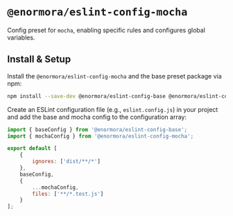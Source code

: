 # `@enormora/eslint-config-mocha`

Config preset for `mocha`, enabling specific rules and configures global variables.

## Install & Setup

Install the `@enormora/eslint-config-mocha` and the base preset package via npm:

```bash
npm install --save-dev @enormora/eslint-config-base @enormora/eslint-config-mocha
```

Create an ESLint configuration file (e.g., `eslint.config.js`) in your project and add the base and mocha config to the configuration array:

```javascript
import { baseConfig } from '@enormora/eslint-config-base';
import { mochaConfig } from '@enormora/eslint-config-mocha';

export default [
    {
        ignores: ['dist/**/*']
    },
    baseConfig,
    {
        ...mochaConfig,
        files: ['**/*.test.js']
    }
];
```
